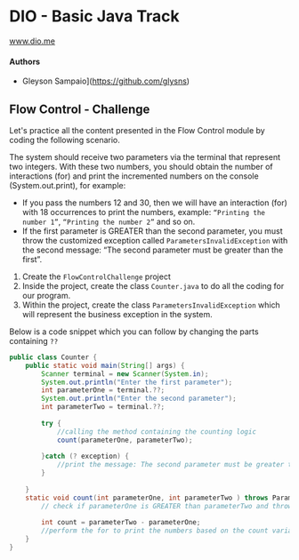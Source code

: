 # DIO - Basic Java Track
www.dio.me

#### Authors
- Gleyson Sampaio](https://github.com/glysns)

## Flow Control - Challenge

Let's practice all the content presented in the Flow Control module by coding the following scenario.

The system should receive two parameters via the terminal that represent two integers. With these two numbers, you should obtain the number of interactions (for) and print the incremented numbers on the console (System.out.print), for example:

* If you pass the numbers 12 and 30, then we will have an interaction (for) with 18 occurrences to print the numbers, example: `“Printing the number 1”`, `“Printing the number 2”` and so on.
* If the first parameter is GREATER than the second parameter, you must throw the customized exception called `ParametersInvalidException` with the second message: “The second parameter must be greater than the first”.


1. Create the `FlowControlChallenge` project
2. Inside the project, create the class `Counter.java` to do all the coding for our program.
3. Within the project, create the class `ParametersInvalidException` which will represent the business exception in the system.

Below is a code snippet which you can follow by changing the parts containing `??`

```java
public class Counter {
	public static void main(String[] args) {
		Scanner terminal = new Scanner(System.in);
		System.out.println("Enter the first parameter");
		int parameterOne = terminal.??;
		System.out.println("Enter the second parameter");
		int parameterTwo = terminal.??;
		
		try {
			//calling the method containing the counting logic
			count(parameterOne, parameterTwo);
		
		}catch (? exception) {
			//print the message: The second parameter must be greater than the first parameter
		}
		
	}
	static void count(int parameterOne, int parameterTwo ) throws ParametersInvalidException {
		// check if parameterOne is GREATER than parameterTwo and throw the exception
		
		int count = parameterTwo - parameterOne;
		//perform the for to print the numbers based on the count variable
	}
}
```
